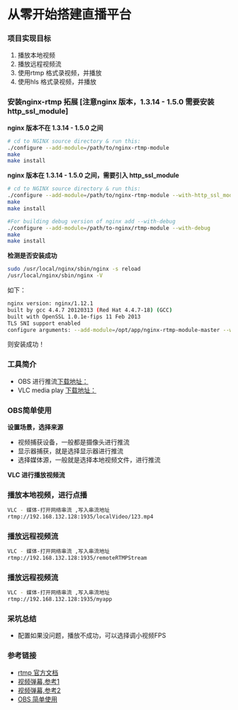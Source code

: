 # 从零开始搭建直播平台

### 项目实现目标
1. 播放本地视频
2. 播放远程视频流
3. 使用rtmp 格式录视频，并播放
4. 使用hls 格式录视频，并播放

### 安装nginx-rtmp 拓展 [注意nginx 版本，1.3.14 - 1.5.0 需要安装http_ssl_module]
**nginx 版本不在 1.3.14 - 1.5.0 之间**

```bash
# cd to NGINX source directory & run this:
./configure --add-module=/path/to/nginx-rtmp-module
make
make install
```

**nginx 版本在 1.3.14 - 1.5.0 之间，需要引入 http_ssl_module**
```bash
# cd to NGINX source directory & run this:
./configure --add-module=/path/to/nginx-rtmp-module --with-http_ssl_module
make
make install
```
```bash
#For building debug version of nginx add --with-debug
./configure --add-module=/path/to-nginx/rtmp-module --with-debug
make
make install
```
**检测是否安装成功**
```bash
sudo /usr/local/nginx/sbin/nginx -s reload
/usr/local/nginx/sbin/nginx -V
```
如下：
```bash
nginx version: nginx/1.12.1
built by gcc 4.4.7 20120313 (Red Hat 4.4.7-18) (GCC)
built with OpenSSL 1.0.1e-fips 11 Feb 2013
TLS SNI support enabled
configure arguments: --add-module=/opt/app/nginx-rtmp-module-master --with-debug
```
则安装成功！



### 工具简介
* OBS 进行推流[下载地址：](https://obsproject.com/download?spm=a2c4g.11186623.2.3.4b821445EVKONB)
* VLC media play [下载地址：](https://www.videolan.org/)

### OBS简单使用
**设置场景，选择来源**
* 视频捕获设备，一般都是摄像头进行推流
* 显示器捕获，就是选择显示器进行推流
* 选择媒体源，一般就是选择本地视频文件，进行推流



**VLC 进行播放视频流**
### 播放本地视频，进行点播
```bash
VLC - 媒体-打开网络串流 ,写入串流地址
rtmp://192.168.132.128:1935/localVideo/123.mp4
```
### 播放远程视频流
```bash
VLC - 媒体-打开网络串流 ,写入串流地址
rtmp://192.168.132.128:1935/remoteRTMPStream
```
### 播放远程视频流
```bash
VLC - 媒体-打开网络串流 ,写入串流地址
rtmp://192.168.132.128:1935/myapp
```

### 采坑总结
* 配置如果没问题，播放不成功，可以选择调小视频FPS

### 参考链接
*  [rtmp 官方文档](https://github.com/arut/nginx-rtmp-module)
*  [视频弹幕,参考1](https://github.com/jp9000/OBS)
*  [视频弹幕,参考2](https://github.com/lonelymoon/DanMuer)
*  [OBS 简单使用](https://help.aliyun.com/document_detail/45212.html)
